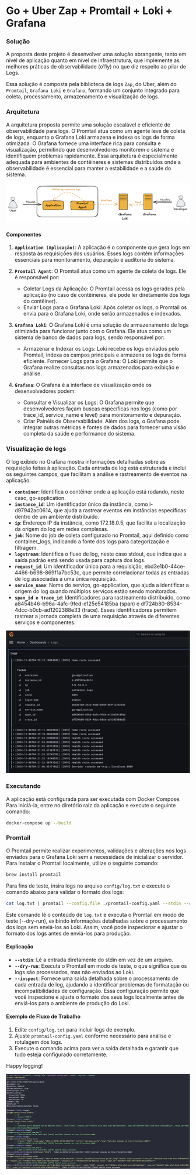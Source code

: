 # Go + Uber Zap + Promtail + Loki + Grafana


### Solução
A proposta deste projeto é desenvolver uma solução abrangente, tanto em nível de aplicação quanto em nível de infraestrutura, que implemente as melhores práticas de observabilidade (o11y) no que diz respeito ao pilar de Logs.

Essa solução é composta pela biblioteca de logs `Zap`, do Uber, além do `Promtail`, `Grafana Loki` e `Grafana`, formando um conjunto integrado para coleta, processamento, armazenamento e visualização de logs.

### Arquitetura
A arquitetura proposta permite uma solução escalável e eficiente de observabilidade para logs. 
O Promtail atua como um agente leve de coleta de logs, enquanto o Grafana Loki armazena e indexa os logs de forma otimizada. 
O Grafana fornece uma interface rica para consulta e visualização, permitindo que desenvolvedores monitorem o sistema e identifiquem problemas rapidamente. 
Essa arquitetura é especialmente adequada para ambientes de contêineres e sistemas distribuídos onde a observabilidade é essencial para manter a estabilidade e a saúde do sistema.

![Architecture](documentation/images/architecture.png)

#### Componentes
1. **`Application (Aplicação)`**: A aplicação é o componente que gera logs em resposta às requisições dos usuários. Esses logs contêm informações essenciais para monitoramento, depuração e auditoria do sistema.

2. **`Promtail Agent`**: O Promtail atua como um agente de coleta de logs. Ele é responsável por:
   - Coletar Logs da Aplicação: O Promtail acessa os logs gerados pela aplicação (no caso de contêineres, ele pode ler diretamente dos logs do contêiner).
   - Enviar Logs para o Grafana Loki: Após coletar os logs, o Promtail os envia para o Grafana Loki, onde serão armazenados e indexados.

3. **`Grafana Loki`**: O Grafana Loki é uma solução de armazenamento de logs otimizada para funcionar junto com o Grafana. Ele atua como um sistema de banco de dados para logs, sendo responsável por:
   - Armazenar e Indexar os Logs: Loki recebe os logs enviados pelo Promtail, indexa os campos principais e armazena os logs de forma eficiente.
   Fornecer Logs para o Grafana: O Loki permite que o Grafana realize consultas nos logs armazenados para exibição e análise.

4. **`Grafana`**: O Grafana é a interface de visualização onde os desenvolvedores podem:
   - Consultar e Visualizar os Logs: O Grafana permite que desenvolvedores façam buscas específicas nos logs (como por trace_id, service_name e level) para monitoramento e depuração.
   - Criar Painéis de Observabilidade: Além dos logs, o Grafana pode integrar outras métricas e fontes de dados para fornecer uma visão completa da saúde e performance do sistema.

### Visualização de logs
O log exibido no Grafana mostra informações detalhadas sobre as requisição feitas à aplicação. 
Cada entrada de log está estruturada e inclui os seguintes campos, que facilitam a análise e rastreamento de eventos na aplicação:

- **`container`**: Identifica o contêiner onde a aplicação está rodando, neste caso, go-application.
- **`instance_id`**: Um identificador único da instância, como i-d97942ac0614, que ajuda a rastrear eventos em instâncias específicas dentro de um ambiente distribuído.
- **`ip`**: Endereço IP da instância, como 172.18.0.5, que facilita a localização da origem do log em redes complexas.
- **`job`**: Nome do job de coleta configurado no Promtail, aqui definido como container_logs, indicando a fonte dos logs para categorização e filtragem.
- **`logstream`**: Identifica o fluxo de log, neste caso stdout, que indica que a saída padrão está sendo usada para captura dos logs.
- **`request_id`**: Um identificador único para a requisição, ebd3e1b0-44ce-4466-b698-869f1a7bc53c, que permite correlacionar todas as entradas de log associadas a uma única requisição.
- **`service_name`**: Nome do serviço, go-application, que ajuda a identificar a origem do log quando múltiplos serviços estão sendo monitorados.
- **`span_id e trace_id`**: Identificadores para rastreamento distribuído, como a8454b46-b96a-4afc-9fed-e125e54185ba (span) e df724b80-8534-4dcc-b0cb-ad1202388e33 (trace). Esses identificadores permitem rastrear a jornada completa de uma requisição através de diferentes serviços e componentes.

![Dashboard](documentation/images/dashboard.png)

### Executando
A aplicação está configurada para ser executada com Docker Compose. Para iniciá-la, entre no diretório raiz da aplicação e execute o seguinte comando:

```bash
docker-compose up --build
```

### Promtail
O Promtail permite realizar experimentos, validações e alterações nos logs enviados para o Grafana Loki sem a 
necessidade de inicializar o servidor. Para instalar o Promtail localmente, utilize o seguinte comando:

```bash
brew install promtail
```

Para fins de teste, insira logs no arquivo `config/log.txt` e execute o comando abaixo para validar o formato dos logs:

```bash
cat log.txt | promtail --config.file ./promtail-config.yaml --stdin --dry-run --inspect
```

Este comando lê o conteúdo de `log.txt` e executa o Promtail em modo de teste (--dry-run), exibindo informações detalhadas sobre o processamento dos logs sem enviá-los ao Loki. Assim, você pode inspecionar e ajustar o formato dos logs antes de enviá-los para produção.

#### Explicação
- **`--stdin`**: Lê a entrada diretamente do stdin em vez de um arquivo.
- **`--dry-run`**: Executa o Promtail em modo de teste, o que significa que os logs são processados, mas não enviados ao Loki.
- **`--inspect`**: Fornece uma saída detalhada sobre o processamento de cada entrada de log, ajudando a identificar problemas de formatação ou incompatibilidades de configuração.
  Essa configuração permite que você inspecione e ajuste o formato dos seus logs localmente antes de enviá-los para o ambiente de produção do Loki.

#### Exemplo de Fluxo de Trabalho
1. Edite `config/log.txt` para incluir logs de exemplo.
2. Ajuste `promtail-config.yaml` conforme necessário para análise e rotulagem dos logs.
3. Execute o comando acima para ver a saída detalhada e garantir que tudo esteja configurado corretamente.

Happy logging!

![Dry Run](documentation/images/dry-run.png)
